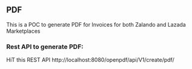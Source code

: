 ## PDF

This is a POC to generate PDF for Invoices for both Zalando and Lazada Marketplaces

### Rest API to generate PDF:
HiT this REST API http://localhost:8080/openpdf/api/V1/create/pdf/

